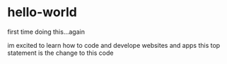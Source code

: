 # hello-world
first time doing this...again

im excited to learn how to code and develope websites and apps
this top statement is the change to this code
